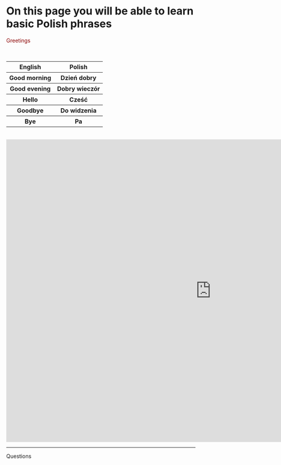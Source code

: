 <h1>On this page you will be able to learn basic Polish phrases</h1>
 <body>        
<p style="color:darkred;">Greetings</p>
<br>
 <table style>
  <tr>
    <th>English</th>
    <th>Polish</th>
  </tr>
  <tr>
    <th>Good morning</th>
    <th>Dzień dobry</th>
  </tr>
  <tr>
    <th>Good evening</th>
    <th>Dobry wieczór</th>
  </tr>
  <tr>
    <th>Hello</th>
    <th>Cześć</th>
  </tr>
<tr>
    <th>Goodbye</th>
    <th>Do widzenia</th>
  </tr>
 <tr>
    <th>Bye</th>
    <th>Pa</th>
  </tr>
</table>
          <br>
<iframe src="https://h5p.org/h5p/embed/689951" width="1090" height="806" frameborder="0" allowfullscreen="allowfullscreen"></iframe><script src="https://h5p.org/sites/all/modules/h5p/library/js/h5p-resizer.js" charset="UTF-8"></script>
          
<br>
<hr>
Questions

